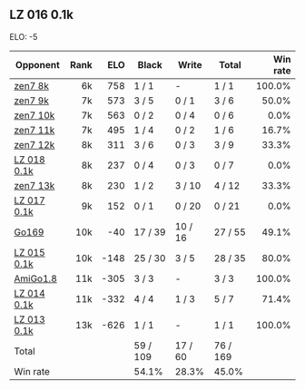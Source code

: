 ## LZ 016 0.1k ##

ELO: -5

Opponent | Rank | ELO | Black | Write | Total | Win rate
---------|-----:|----:|-------|-------|-------|-------:
[zen7 8k](zen7%208k.md) | 6k | 758 | 1 / 1 | - | 1 / 1 | 100.0%
[zen7 9k](zen7%209k.md) | 7k | 573 | 3 / 5 | 0 / 1 | 3 / 6 | 50.0%
[zen7 10k](zen7%2010k.md) | 7k | 563 | 0 / 2 | 0 / 4 | 0 / 6 | 0.0%
[zen7 11k](zen7%2011k.md) | 7k | 495 | 1 / 4 | 0 / 2 | 1 / 6 | 16.7%
[zen7 12k](zen7%2012k.md) | 8k | 311 | 3 / 6 | 0 / 3 | 3 / 9 | 33.3%
[LZ 018 0.1k](LZ%20018%200.1k.md) | 8k | 237 | 0 / 4 | 0 / 3 | 0 / 7 | 0.0%
[zen7 13k](zen7%2013k.md) | 8k | 230 | 1 / 2 | 3 / 10 | 4 / 12 | 33.3%
[LZ 017 0.1k](LZ%20017%200.1k.md) | 9k | 152 | 0 / 1 | 0 / 20 | 0 / 21 | 0.0%
[Go169](Go169.md) | 10k | -40 | 17 / 39 | 10 / 16 | 27 / 55 | 49.1%
[LZ 015 0.1k](LZ%20015%200.1k.md) | 10k | -148 | 25 / 30 | 3 / 5 | 28 / 35 | 80.0%
[AmiGo1.8](AmiGo1.8.md) | 11k | -305 | 3 / 3 | - | 3 / 3 | 100.0%
[LZ 014 0.1k](LZ%20014%200.1k.md) | 11k | -332 | 4 / 4 | 1 / 3 | 5 / 7 | 71.4%
[LZ 013 0.1k](LZ%20013%200.1k.md) | 13k | -626 | 1 / 1 | - | 1 / 1 | 100.0%
Total | | | 59 / 109 | 17 / 60 | 76 / 169 | 
Win rate| | | 54.1% | 28.3% | 45.0% | 
